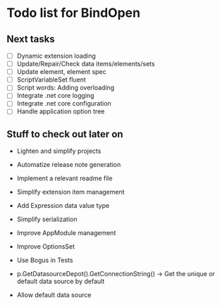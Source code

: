 Todo list for BindOpen
====

## Next tasks

- [ ] Dynamic extension loading
- [ ] Update/Repair/Check data items/elements/sets
- [ ] Update element, element spec
- [ ] ScriptVariableSet fluent
- [ ] Script words: Adding overloading
- [ ] Integrate .net core logging
- [ ] Integrate .net core configuration
- [ ] Handle application option tree

## Stuff to check out later on

* Lighten and simplify projects
* Automatize release note generation
* Implement a relevant readme file
* Simplify extension item management 
* Add Expression data value type
* Simplify serialization
* Improve AppModule management
* Improve OptionsSet
* Use Bogus in Tests

* p.GetDatasourceDepot().GetConnectionString() -> Get the unique or default data source by default
* Allow default data source
